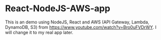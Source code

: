 # React-NodeJS-AWS-app
This is an demo using NodeJS, React and AWS (API Gateway, Lambda, DynamoDB, S3) from https://www.youtube.com/watch?v=Bro0uFVDrWY. I will change it to my real app later.
